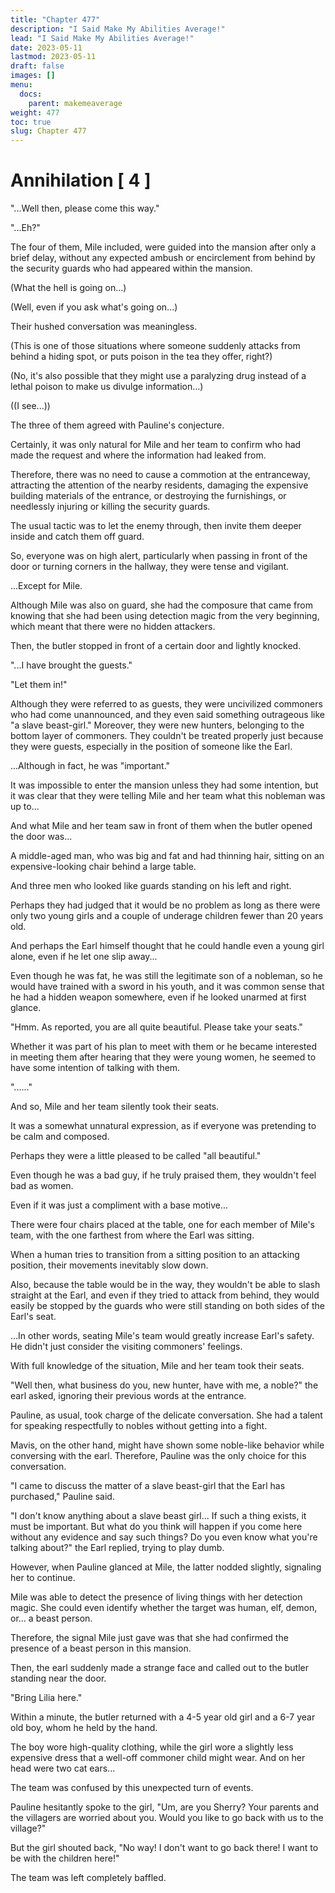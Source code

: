 ```yaml
---
title: "Chapter 477"
description: "I Said Make My Abilities Average!"
lead: "I Said Make My Abilities Average!"
date: 2023-05-11
lastmod: 2023-05-11
draft: false
images: []
menu:
  docs:
    parent: makemeaverage
weight: 477
toc: true
slug: Chapter 477
---
```


# Annihilation [ 4 ]
"...Well then, please come this way."

"...Eh?"

The four of them, Mile included, were guided into the mansion after only a brief delay, without any expected ambush or encirclement from behind by the security guards who had appeared within the mansion.

(What the hell is going on...)

(Well, even if you ask what's going on...)

Their hushed conversation was meaningless.

(This is one of those situations where someone suddenly attacks from behind a hiding spot, or puts poison in the tea they offer, right?)

(No, it's also possible that they might use a paralyzing drug instead of a lethal poison to make us divulge information...)

((I see...))

The three of them agreed with Pauline's conjecture.

Certainly, it was only natural for Mile and her team to confirm who had made the request and where the information had leaked from.

Therefore, there was no need to cause a commotion at the entranceway, attracting the attention of the nearby residents, damaging the expensive building materials of the entrance, or destroying the furnishings, or needlessly injuring or killing the security guards.

The usual tactic was to let the enemy through, then invite them deeper inside and catch them off guard.

So, everyone was on high alert, particularly when passing in front of the door or turning corners in the hallway, they were tense and vigilant.

...Except for Mile.

Although Mile was also on guard, she had the composure that came from knowing that she had been using detection magic from the very beginning, which meant that there were no hidden attackers.

Then, the butler stopped in front of a certain door and lightly knocked.

"...I have brought the guests."

"Let them in!"

Although they were referred to as guests, they were uncivilized commoners who had come unannounced, and they even said something outrageous like "a slave beast-girl." Moreover, they were new hunters, belonging to the bottom layer of commoners. They couldn't be treated properly just because they were guests, especially in the position of someone like the Earl.

...Although in fact, he was "important."

It was impossible to enter the mansion unless they had some intention, but it was clear that they were telling Mile and her team what this nobleman was up to...

And what Mile and her team saw in front of them when the butler opened the door was...

A middle-aged man, who was big and fat and had thinning hair, sitting on an expensive-looking chair behind a large table.

And three men who looked like guards standing on his left and right.

Perhaps they had judged that it would be no problem as long as there were only two young girls and a couple of underage children fewer than 20 years old.

And perhaps the Earl himself thought that he could handle even a young girl alone, even if he let one slip away...

Even though he was fat, he was still the legitimate son of a nobleman, so he would have trained with a sword in his youth, and it was common sense that he had a hidden weapon somewhere, even if he looked unarmed at first glance.

"Hmm. As reported, you are all quite beautiful. Please take your seats."

Whether it was part of his plan to meet with them or he became interested in meeting them after hearing that they were young women, he seemed to have some intention of talking with them.

"......"

And so, Mile and her team silently took their seats.

It was a somewhat unnatural expression, as if everyone was pretending to be calm and composed.

Perhaps they were a little pleased to be called "all beautiful."

Even though he was a bad guy, if he truly praised them, they wouldn't feel bad as women.

Even if it was just a compliment with a base motive...

There were four chairs placed at the table, one for each member of Mile's team, with the one farthest from where the Earl was sitting.

When a human tries to transition from a sitting position to an attacking position, their movements inevitably slow down.

Also, because the table would be in the way, they wouldn't be able to slash straight at the Earl, and even if they tried to attack from behind, they would easily be stopped by the guards who were still standing on both sides of the Earl's seat.

...In other words, seating Mile's team would greatly increase Earl's safety. He didn't just consider the visiting commoners' feelings.

With full knowledge of the situation, Mile and her team took their seats.

"Well then, what business do you, new hunter, have with me, a noble?" the earl asked, ignoring their previous words at the entrance.

Pauline, as usual, took charge of the delicate conversation. She had a talent for speaking respectfully to nobles without getting into a fight.

Mavis, on the other hand, might have shown some noble-like behavior while conversing with the earl. Therefore, Pauline was the only choice for this conversation.

"I came to discuss the matter of a slave beast-girl that the Earl has purchased," Pauline said.

"I don't know anything about a slave beast girl... If such a thing exists, it must be important. But what do you think will happen if you come here without any evidence and say such things? Do you even know what you're talking about?" the Earl replied, trying to play dumb.

However, when Pauline glanced at Mile, the latter nodded slightly, signaling her to continue.

Mile was able to detect the presence of living things with her detection magic. She could even identify whether the target was human, elf, demon, or... a beast person.

Therefore, the signal Mile just gave was that she had confirmed the presence of a beast person in this mansion.

Then, the earl suddenly made a strange face and called out to the butler standing near the door.

"Bring Lilia here."

Within a minute, the butler returned with a 4-5 year old girl and a 6-7 year old boy, whom he held by the hand.

The boy wore high-quality clothing, while the girl wore a slightly less expensive dress that a well-off commoner child might wear. And on her head were two cat ears...

The team was confused by this unexpected turn of events.

Pauline hesitantly spoke to the girl, "Um, are you Sherry? Your parents and the villagers are worried about you. Would you like to go back with us to the village?"

But the girl shouted back, "No way! I don't want to go back there! I want to be with the children here!"

The team was left completely baffled.